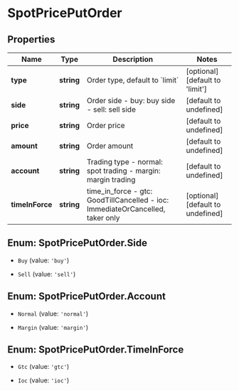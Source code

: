 # SpotPricePutOrder

## Properties

Name | Type | Description | Notes
------------ | ------------- | ------------- | -------------
**type** | **string** | Order type, default to &#x60;limit&#x60; | [optional] [default to &#39;limit&#39;]
**side** | **string** | Order side  - buy: buy side - sell: sell side | [default to undefined]
**price** | **string** | Order price | [default to undefined]
**amount** | **string** | Order amount | [default to undefined]
**account** | **string** | Trading type  - normal: spot trading - margin: margin trading | [default to undefined]
**timeInForce** | **string** | time_in_force  - gtc: GoodTillCancelled - ioc: ImmediateOrCancelled, taker only  | [optional] [default to undefined]

## Enum: SpotPricePutOrder.Side

* `Buy` (value: `'buy'`)

* `Sell` (value: `'sell'`)


## Enum: SpotPricePutOrder.Account

* `Normal` (value: `'normal'`)

* `Margin` (value: `'margin'`)


## Enum: SpotPricePutOrder.TimeInForce

* `Gtc` (value: `'gtc'`)

* `Ioc` (value: `'ioc'`)


